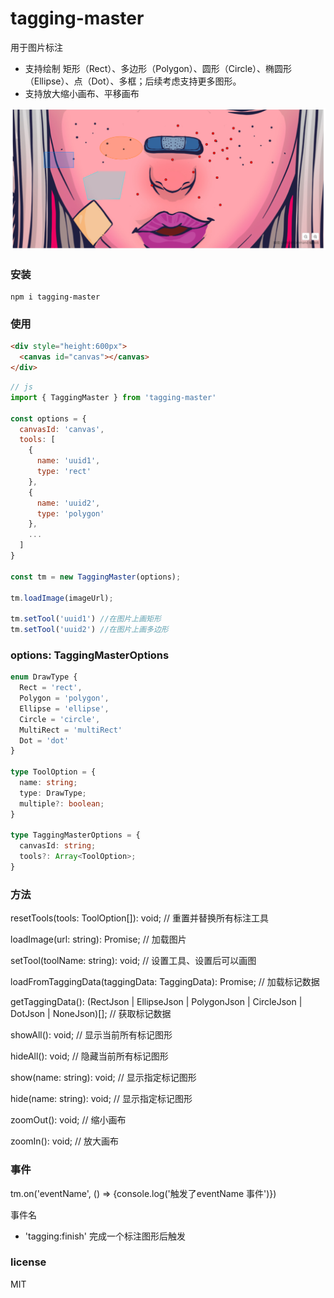 # tagging-master

用于图片标注
- 支持绘制 矩形（Rect）、多边形（Polygon）、圆形（Circle）、椭圆形（Ellipse）、点（Dot）、多框；后续考虑支持更多图形。
- 支持放大缩小画布、平移画布

![demo](./example/demo.png)

### 安装
```
npm i tagging-master
```

### 使用
```html
<div style="height:600px">
  <canvas id="canvas"></canvas>
</div>
```

```javascript
// js
import { TaggingMaster } from 'tagging-master'

const options = {
  canvasId: 'canvas',
  tools: [
    {
      name: 'uuid1',
      type: 'rect'
    },
    {
      name: 'uuid2',
      type: 'polygon'
    },
    ...
  ]
}

const tm = new TaggingMaster(options);

tm.loadImage(imageUrl);

tm.setTool('uuid1') //在图片上画矩形
tm.setTool('uuid2') //在图片上画多边形

```

### options: TaggingMasterOptions
```ts
enum DrawType {
  Rect = 'rect',
  Polygon = 'polygon',
  Ellipse = 'ellipse',
  Circle = 'circle',
  MultiRect = 'multiRect'
  Dot = 'dot'
}

type ToolOption = {
  name: string;
  type: DrawType;
  multiple?: boolean;
}

type TaggingMasterOptions = {
  canvasId: string;
  tools?: Array<ToolOption>;
}
```

### 方法

resetTools(tools: ToolOption[]): void; // 重置并替换所有标注工具

loadImage(url: string): Promise; // 加载图片

setTool(toolName: string): void; // 设置工具、设置后可以画图

loadFromTaggingData(taggingData: TaggingData): Promise<void>; // 加载标记数据

getTaggingData(): (RectJson | EllipseJson | PolygonJson | CircleJson | DotJson | NoneJson)[]; // 获取标记数据

showAll(): void; // 显示当前所有标记图形

hideAll(): void; // 隐藏当前所有标记图形

show(name: string): void; // 显示指定标记图形

hide(name: string): void; // 显示指定标记图形

zoomOut(): void; // 缩小画布

zoomIn(): void; // 放大画布

### 事件

tm.on('eventName', () => {console.log('触发了eventName 事件')}) 

事件名
- 'tagging:finish' 完成一个标注图形后触发


### license

MIT
